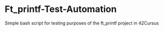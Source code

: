 # Ft_printf-Test-Automation
Simple bash script for testing purposes of the ft_printf project in 42Cursus
